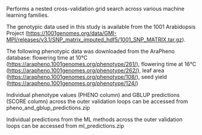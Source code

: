 Performs a nested cross-validation grid search across various machine learning families.

The genotypic data used in this study is available from the 1001 Arabidopsis Project (https://1001genomes.org/data/GMI-MPI/releases/v3.1/SNP_matrix_imputed_hdf5/1001_SNP_MATRIX.tar.gz). 

The following phenotypic data was downloaded from the AraPheno database: flowering time at 10°C (https://arapheno.1001genomes.org/phenotype/261/), flowering time at 16°C (https://arapheno.1001genomes.org/phenotype/262/), leaf area (https://arapheno.1001genomes.org/phenotype/108/), seed yield (https://arapheno.1001genomes.org/phenotype/124/)

Individual phenotype values (PHENO column) and GBLUP predictions (SCORE column) across the outer validation loops can be accessed from pheno_and_gblup_predictions.zip

Individual predictions from the ML methods across the outer validation loops can be accessed from ml_predictions.zip



